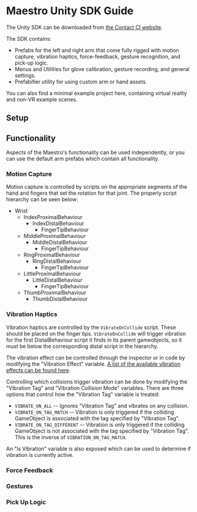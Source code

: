 # Maestro Unity SDK Guide

The Unity SDK can be downloaded from [the Contact CI website](https://contactci.co).

The SDK contains:
- Prefabs for the left and right arm that come fully rigged with motion capture, vibration haptics, force-feedback, gesture recognition, and pick-up logic.  
- Menus and Utilities for glove calibration, gesture recording, and general settings.
- Prefabifier utility for using custom arm or hand assets.

You can also find a minimal example project here, containing virtual reality and non-VR example scenes.

## Setup

## Functionality

Aspects of the Maestro's functionality can be used independently, or you can use the default arm prefabs which contain all functionality.

### Motion Capture

Motion capture is controlled by scripts on the appropriate segments of the hand and fingers that set the rotation for that joint. The properly script hierarchy can be seen below:

- Wrist
	- IndexProximalBehaviour
		- IndexDistalBehaviour
			- FingerTipBehaviour
	- MiddleProximalBehaviour
		- MiddleDistalBehaviour
			- FingerTipBehaviour
	- RingProximalBehaviour
		- RingDistalBehaviour
			- FingerTipBehaviour
	- LittleProximalBehaviour
		- LittleDistalBehaviour
			- FingerTipBehaviour
	- ThumbProximalBehaviour
		- ThumbDistalBehaviour
		
### Vibration Haptics

Vibration haptics are controlled by the `VibrateOnCollide` script. These should be placed on the finger tips. `VibrateOnCollide` will trigger vibration for the first DistalBehaviour script it finds in its parent gameobjects, so it must be below the corresponding distal script in the hierarchy.

The vibration effect can be controlled through the inspector or in code by modifying the "Vibration Effect" variable. [A list of the available vibration effects can be found here](https://contact-control-interfaces.github.io/maestro-sdk-docs/C/html/group__vibration_control.html#details). 

Controlling which collisions trigger vibration can be done by modifying the "Vibration Tag" and "Vibration Collision Mode" variables. There are three options that control how the "Vibration Tag" variable is treated:
- `VIBRATE_ON_ALL` -- Ignores "Vibration Tag" and vibrates on any collision.
- `VIBRATE_ON_TAG_MATCH` -- Vibration is only triggered if the colliding GameObject is associated with the tag specified by "Vibration Tag".
- `VIBRATE_ON_TAG_DIFFERENT` -- Vibration is only triggered if the colliding GameObject is not associated with the tag specified by "Vibration Tag". This is the inverse of `VIBRATION_ON_TAG_MATCH`.

An "Is Vibration" variable is also exposed which can be used to determine if vibration is currently active.

### Force Feedback

### Gestures

### Pick Up Logic


